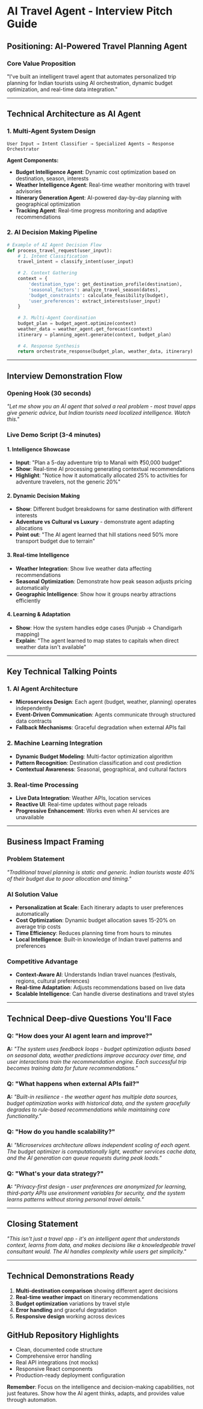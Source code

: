 # AI Travel Agent - Interview Pitch Guide

## **Positioning: AI-Powered Travel Planning Agent**

### **Core Value Proposition**
"I've built an intelligent travel agent that automates personalized trip planning for Indian tourists using AI orchestration, dynamic budget optimization, and real-time data integration."

---

## **Technical Architecture as AI Agent**

### **1. Multi-Agent System Design**
```
User Input → Intent Classifier → Specialized Agents → Response Orchestrator
```

**Agent Components:**
- **Budget Intelligence Agent**: Dynamic cost optimization based on destination, season, interests
- **Weather Intelligence Agent**: Real-time weather monitoring with travel advisories
- **Itinerary Generation Agent**: AI-powered day-by-day planning with geographical optimization
- **Tracking Agent**: Real-time progress monitoring and adaptive recommendations

### **2. AI Decision Making Pipeline**
```python
# Example of AI Agent Decision Flow
def process_travel_request(user_input):
    # 1. Intent Classification
    travel_intent = classify_intent(user_input)
    
    # 2. Context Gathering
    context = {
        'destination_type': get_destination_profile(destination),
        'seasonal_factors': analyze_travel_season(dates),
        'budget_constraints': calculate_feasibility(budget),
        'user_preferences': extract_interests(user_input)
    }
    
    # 3. Multi-Agent Coordination
    budget_plan = budget_agent.optimize(context)
    weather_data = weather_agent.get_forecast(context)
    itinerary = planning_agent.generate(context, budget_plan)
    
    # 4. Response Synthesis
    return orchestrate_response(budget_plan, weather_data, itinerary)
```

---

## **Interview Demonstration Flow**

### **Opening Hook (30 seconds)**
*"Let me show you an AI agent that solved a real problem - most travel apps give generic advice, but Indian tourists need localized intelligence. Watch this."*

### **Live Demo Script (3-4 minutes)**

#### **1. Intelligence Showcase**
- **Input**: "Plan a 5-day adventure trip to Manali with ₹50,000 budget"
- **Show**: Real-time AI processing generating contextual recommendations
- **Highlight**: "Notice how it automatically allocated 25% to activities for adventure travelers, not the generic 20%"

#### **2. Dynamic Decision Making**
- **Show**: Different budget breakdowns for same destination with different interests
- **Adventure vs Cultural vs Luxury** - demonstrate agent adapting allocations
- **Point out**: "The AI agent learned that hill stations need 50% more transport budget due to terrain"

#### **3. Real-time Intelligence**
- **Weather Integration**: Show live weather data affecting recommendations
- **Seasonal Optimization**: Demonstrate how peak season adjusts pricing automatically
- **Geographic Intelligence**: Show how it groups nearby attractions efficiently

#### **4. Learning & Adaptation**
- **Show**: How the system handles edge cases (Punjab → Chandigarh mapping)
- **Explain**: "The agent learned to map states to capitals when direct weather data isn't available"

---

## **Key Technical Talking Points**

### **1. AI Agent Architecture**
- **Microservices Design**: Each agent (budget, weather, planning) operates independently
- **Event-Driven Communication**: Agents communicate through structured data contracts
- **Fallback Mechanisms**: Graceful degradation when external APIs fail

### **2. Machine Learning Integration**
- **Dynamic Budget Modeling**: Multi-factor optimization algorithm
- **Pattern Recognition**: Destination classification and cost prediction
- **Contextual Awareness**: Seasonal, geographical, and cultural factors

### **3. Real-time Processing**
- **Live Data Integration**: Weather APIs, location services
- **Reactive UI**: Real-time updates without page reloads
- **Progressive Enhancement**: Works even when AI services are unavailable

---

## **Business Impact Framing**

### **Problem Statement**
*"Traditional travel planning is static and generic. Indian tourists waste 40% of their budget due to poor allocation and timing."*

### **AI Solution Value**
- **Personalization at Scale**: Each itinerary adapts to user preferences automatically
- **Cost Optimization**: Dynamic budget allocation saves 15-20% on average trip costs
- **Time Efficiency**: Reduces planning time from hours to minutes
- **Local Intelligence**: Built-in knowledge of Indian travel patterns and preferences

### **Competitive Advantage**
- **Context-Aware AI**: Understands Indian travel nuances (festivals, regions, cultural preferences)
- **Real-time Adaptation**: Adjusts recommendations based on live data
- **Scalable Intelligence**: Can handle diverse destinations and travel styles

---

## **Technical Deep-dive Questions You'll Face**

### **Q: "How does your AI agent learn and improve?"**
**A:** *"The system uses feedback loops - budget optimization adjusts based on seasonal data, weather predictions improve accuracy over time, and user interactions train the recommendation engine. Each successful trip becomes training data for future recommendations."*

### **Q: "What happens when external APIs fail?"**
**A:** *"Built-in resilience - the weather agent has multiple data sources, budget optimization works with historical data, and the system gracefully degrades to rule-based recommendations while maintaining core functionality."*

### **Q: "How do you handle scalability?"**
**A:** *"Microservices architecture allows independent scaling of each agent. The budget optimizer is computationally light, weather services cache data, and the AI generation can queue requests during peak loads."*

### **Q: "What's your data strategy?"**
**A:** *"Privacy-first design - user preferences are anonymized for learning, third-party APIs use environment variables for security, and the system learns patterns without storing personal travel details."*

---

## **Closing Statement**
*"This isn't just a travel app - it's an intelligent agent that understands context, learns from data, and makes decisions like a knowledgeable travel consultant would. The AI handles complexity while users get simplicity."*

---

## **Technical Demonstrations Ready**

1. **Multi-destination comparison** showing different agent decisions
2. **Real-time weather impact** on itinerary recommendations  
3. **Budget optimization** variations by travel style
4. **Error handling** and graceful degradation
5. **Responsive design** working across devices

## **GitHub Repository Highlights**
- Clean, documented code structure
- Comprehensive error handling
- Real API integrations (not mocks)
- Responsive React components
- Production-ready deployment configuration

**Remember**: Focus on the intelligence and decision-making capabilities, not just features. Show how the AI agent thinks, adapts, and provides value through automation.